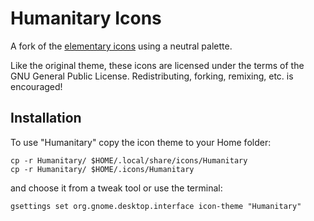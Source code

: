 # Humanitary Icons
A fork of the [elementary icons](https://github.com/elementary/icons) using a neutral palette.

Like the original theme, these icons are licensed under the terms of the GNU General Public License. Redistributing, forking, remixing, etc. is encouraged!

## Installation

To use "Humanitary" copy the icon theme to your Home folder:

    cp -r Humanitary/ $HOME/.local/share/icons/Humanitary
    cp -r Humanitary/ $HOME/.icons/Humanitary

and choose it from a tweak tool or use the terminal:

    gsettings set org.gnome.desktop.interface icon-theme "Humanitary"
